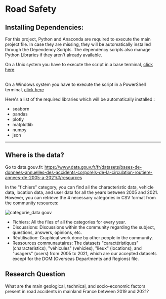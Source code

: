 # Road Safety

## Installing Dependencies:

For this project, Python and Anaconda are required to execute the main project file. In case they are missing, they will be automatically installed through the Dependency Scripts.
The dependency scripts also manage Python Libraries if they aren't already available.

On a Unix system you have to execute the script in a base terminal, [click here](https://github.com/Warnex04/Projet-DataVis.2/blob/main/Scripts/Dependency%20Scripts/create_env.sh)  
<br>

On a Windows system you have to execute the script in a PowerShell terminal, [click here](https://github.com/Warnex04/Projet-DataVis.2/blob/main/Scripts/Dependency%20Scripts/create_env.ps1)  

Here's a list of the required libraries which will be automatically installed :

- seaborn
- pandas
- plotly
- matplotlib
- numpy
- json

---

## Where is the data?

Go to data.gouv.fr: https://www.data.gouv.fr/fr/datasets/bases-de-donnees-annuelles-des-accidents-corporels-de-la-circulation-routiere-annees-de-2005-a-2021/#/resources 

In the "fichiers" category, you can find all the characteristic data, vehicle data, location data, and user data for all the years between 2005 and 2021. However, you can retrieve the 4 necessary categories in CSV format from the community resources:

![categorie_data gouv](https://user-images.githubusercontent.com/125503955/236210504-2d3cb6bc-cb96-43d2-9bec-6dc01dae04d3.png)

- Fichiers: All the files of all the categories for every year.
- Discussions: Discussions within the community regarding the subject, questions, answers, opinions, etc.
- Réutilisation: Graphical work done by other people in the community.
- Ressources communautaires: The datasets "caractéristiques" (characteristics), "véhicules" (vehicles), "lieux" (locations), and "usagers" (users) from 2005 to 2021, which are our accepted datasets except for the DOM (Overseas Departments and Regions) file.

## Research Question

What are the main geological, technical, and socio-economic factors present in road accidents in mainland France between 2019 and 2021?

